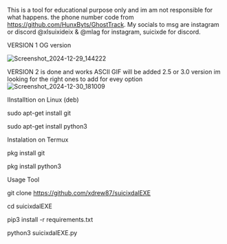 This is a tool for educational purpose only and im am not responsible for what happens. 
the phone number code from https://github.com/HunxByts/GhostTrack. 
My socials to msg are instagram or discord @xlsuixideix & @mlag for instagram, suicixde for discord.

VERSION 1 OG version 

![Screenshot_2024-12-29_144222](https://github.com/user-attachments/assets/d88e7885-01f9-4fcb-a2dc-6149e276b5fd)



VERSION 2 is done and works ASCII GIF will be added 2.5 or 3.0 version im looking for the right ones to add for evey option   
![Screenshot_2024-12-30_181009](https://github.com/user-attachments/assets/5378cb8e-fa79-4753-8477-d597bf165faf)



IInstalltion on Linux (deb)

sudo apt-get install git

sudo apt-get install python3


Instalation on Termux

pkg install git

pkg install python3



Usage Tool

git clone https://github.com/xdrew87/suicixdalEXE

cd suicixdalEXE

pip3 install -r requirements.txt

python3 suicixdalEXE.py
